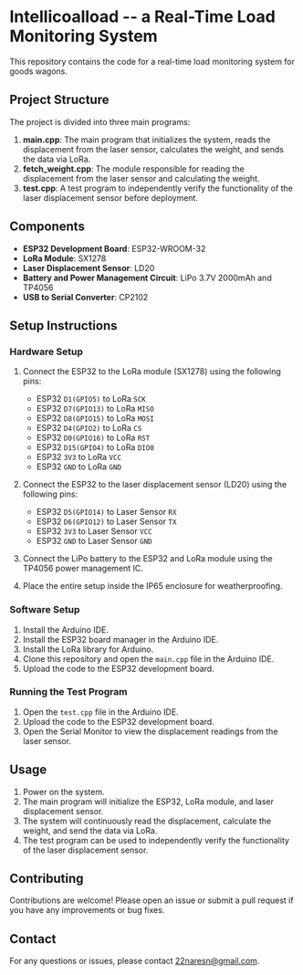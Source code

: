 # Intellicoalload -- a Real-Time Load Monitoring System

This repository contains the code for a real-time load monitoring system for goods wagons.

## Project Structure

The project is divided into three main programs:

1. **main.cpp**: The main program that initializes the system, reads the displacement from the laser sensor, calculates the weight, and sends the data via LoRa.
2. **fetch_weight.cpp**: The module responsible for reading the displacement from the laser sensor and calculating the weight.
3. **test.cpp**: A test program to independently verify the functionality of the laser displacement sensor before deployment.

## Components

- **ESP32 Development Board**: ESP32-WROOM-32
- **LoRa Module**: SX1278
- **Laser Displacement Sensor**: LD20
- **Battery and Power Management Circuit**: LiPo 3.7V 2000mAh and TP4056
- **USB to Serial Converter**: CP2102

## Setup Instructions

### Hardware Setup

1. Connect the ESP32 to the LoRa module (SX1278) using the following pins:
   - ESP32 `D1(GPIO5)` to LoRa `SCK`
   - ESP32 `D7(GPIO13)` to LoRa `MISO`
   - ESP32 `D8(GPIO15)` to LoRa `MOSI`
   - ESP32 `D4(GPIO2)` to LoRa `CS`
   - ESP32 `D0(GPIO16)` to LoRa `RST`
   - ESP32 `D15(GPIO4)` to LoRa `DIO0`
   - ESP32 `3V3` to LoRa `VCC`
   - ESP32 `GND` to LoRa `GND`

2. Connect the ESP32 to the laser displacement sensor (LD20) using the following pins:
   - ESP32 `D5(GPIO14)` to Laser Sensor `RX`
   - ESP32 `D6(GPIO12)` to Laser Sensor `TX`
   - ESP32 `3V3` to Laser Sensor `VCC`
   - ESP32 `GND` to Laser Sensor `GND`

3. Connect the LiPo battery to the ESP32 and LoRa module using the TP4056 power management IC.

4. Place the entire setup inside the IP65 enclosure for weatherproofing.

### Software Setup

1. Install the Arduino IDE.
2. Install the ESP32 board manager in the Arduino IDE.
3. Install the LoRa library for Arduino.
4. Clone this repository and open the `main.cpp` file in the Arduino IDE.
5. Upload the code to the ESP32 development board.

### Running the Test Program

1. Open the `test.cpp` file in the Arduino IDE.
2. Upload the code to the ESP32 development board.
3. Open the Serial Monitor to view the displacement readings from the laser sensor.

## Usage

1. Power on the system.
2. The main program will initialize the ESP32, LoRa module, and laser displacement sensor.
3. The system will continuously read the displacement, calculate the weight, and send the data via LoRa.
4. The test program can be used to independently verify the functionality of the laser displacement sensor.

## Contributing

Contributions are welcome! Please open an issue or submit a pull request if you have any improvements or bug fixes.

## Contact

For any questions or issues, please contact [22naresn@gmail.com](mailto:22naresn@gmail.com).
